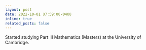 ```yaml
---
layout: post
date: 2022-10-01 07:59:00-0400
inline: true
related_posts: false
---
```


Started studying Part III Mathematics (Masters) at the University of Cambridge.
